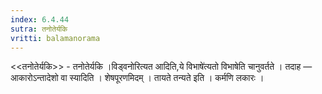 ```yaml
---
index: 6.4.44
sutra: तनोतेर्यकि
vritti: balamanorama
---
```


<<तनोतेर्यकि>> - तनोतेर्यकि ।विड्वनोरित्यत आदिति,ये विभाषे॑त्यतो विभाषेति चानुवर्तते । तदाह —  आकारोऽन्तादेशो वा स्यादिति । शेषपूरणमिदम् । तायते तन्यते इति । कर्मणि लकारः । 